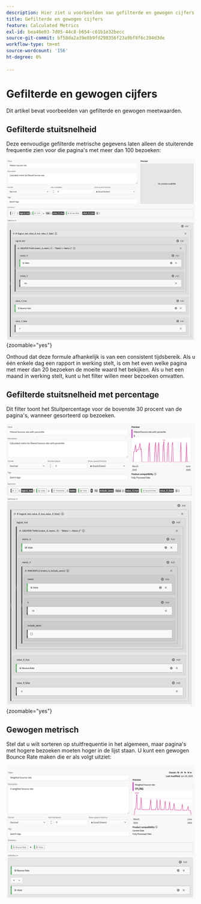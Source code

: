 ```yaml
---
description: Hier ziet u voorbeelden van gefilterde en gewogen cijfers.
title: Gefilterde en gewogen cijfers
feature: Calculated Metrics
exl-id: bea46e03-7d05-44c8-b654-c61b1e32becc
source-git-commit: bf58da2a39e8b9fd298356f23a9bf8f6c394d3de
workflow-type: tm+mt
source-wordcount: '156'
ht-degree: 0%

---
```


# Gefilterde en gewogen cijfers

Dit artikel bevat voorbeelden van gefilterde en gewogen meetwaarden.

## Gefilterde stuitsnelheid

Deze eenvoudige gefilterde metrische gegevens laten alleen de stuiterende frequentie zien voor die pagina&#39;s met meer dan 100 bezoeken:

![ Gefilterde het stuiteren tarief ](assets/filtered-bounce-rate.png){zoomable="yes"}

Onthoud dat deze formule afhankelijk is van een consistent tijdsbereik. Als u één enkele dag een rapport in werking stelt, is om het even welke pagina met meer dan 20 bezoeken de moeite waard het bekijken. Als u het een maand in werking stelt, kunt u het filter willen meer bezoeken omvatten.

## Gefilterde stuitsnelheid met percentage

Dit filter toont het Stuitpercentage voor de bovenste 30 procent van de pagina&#39;s, wanneer gesorteerd op bezoeken.

![ Gefilterde het stuiteren tarief met percentiel ](assets/filtered-bounce-rate-with-percentile.png){zoomable="yes"}

## Gewogen metrisch

Stel dat u wilt sorteren op stuitfrequentie in het algemeen, maar pagina&#39;s met hogere bezoeken moeten hoger in de lijst staan. U kunt een gewogen Bounce Rate maken die er als volgt uitziet:

![](assets/weighted-bounce-rate.png)
